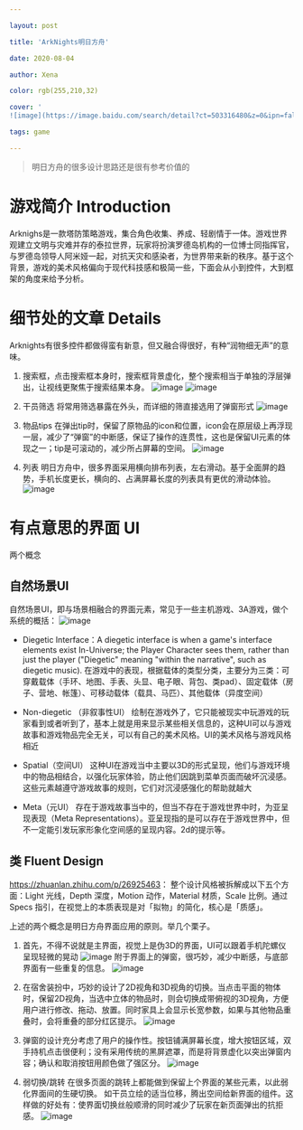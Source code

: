 ```yaml
---

layout: post

title: 'ArkNights明日方舟'

date: 2020-08-04

author: Xena

color: rgb(255,210,32)

cover: '
![image](https://image.baidu.com/search/detail?ct=503316480&z=0&ipn=false&word=%E6%98%8E%E6%97%A5%E6%96%B9%E8%88%9F&step_word=&hs=0&pn=0&spn=0&di=0&pi=100026793308&rn=1&tn=baiduimagedetail&is=&istype=0&ie=utf-8&oe=utf-8&in=&cl=2&lm=-1&st=undefined&cs=&os=&simid=&adpicid=100026793308&lpn=0&ln=2790&fr=&fmq=1596594189508_R&fm=&ic=undefined&s=undefined&hd=undefined&latest=undefined&copyright=undefined&se=&sme=&tab=0&width=undefined&height=undefined&face=undefined&ist=&jit=&cg=brand&bdtype=-1&oriquery=&objurl=https%3A%2F%2Fgss0.baidu.com%2F7LsWdDW5_xN3otqbppnN2DJv%2Fforum%2Fpic%2Fitem%2F7aec54e736d12f2ee585941a58c2d562843568c3.jpg&fromurl=ipprf_z2C%24qAzdH3FAzdH3Fwh_z%26e3Biyrj626yri_z%26e3Bv54AzdH3Ftg1jx&gsm=1000001&rpstart=0&rpnum=0&islist=&querylist=&force=undefined)'

tags: game

---
```




> 明日方舟的很多设计思路还是很有参考价值的



# 游戏简介 Introduction

Arknighs是一款塔防策略游戏，集合角色收集、养成、轻剧情于一体。游戏世界观建立文明与灾难并存的泰拉世界，玩家将扮演罗德岛机构的一位博士同指挥官，与罗德岛领导人阿米娅一起，对抗天灾和感染者，为世界带来新的秩序。基于这个背景，游戏的美术风格偏向于现代科技感和极简一些，下面会从小到控件，大到框架的角度来给予分析。


# 细节处的文章 Details

Arknights有很多控件都做得蛮有新意，但又融合得很好，有种“润物细无声”的意味。

1. 搜索框，点击搜索框本身时，搜索框背景虚化，整个搜索相当于单独的浮层弹出，让视线更聚焦于搜索结果本身。
![image](https://github.com/ZZYHHH/PictureHub/raw/master/Arknights/search.jpg)
![image](https://github.com/ZZYHHH/PictureHub/raw/master/Arknights/search2.jpg)

2. 干员筛选
将常用筛选暴露在外头，而详细的筛直接选用了弹窗形式
![image](https://github.com/ZZYHHH/PictureHub/raw/master/Arknights/filter.jpg)

3. 物品tips
在弹出tip时，保留了原物品的icon和位置，icon会在原层级上再浮现一层，减少了“弹窗”的中断感，保证了操作的连贯性，这也是保留UI元素的体现之一；tip是可滚动的，减少所占屏幕的空间。
![image](https://github.com/ZZYHHH/PictureHub/raw/master/Arknights/tooltip.jpg)

4. 列表
明日方舟中，很多界面采用横向排布列表，左右滑动。基于全面屏的趋势，手机长度更长，横向的、占满屏幕长度的列表具有更优的滑动体验。
![image](https://github.com/ZZYHHH/PictureHub/raw/master/Arknights/list.jpg)


# 有点意思的界面 UI

两个概念

## 自然场景UI
自然场景UI，即与场景相融合的界面元素，常见于一些主机游戏、3A游戏，做个系统的概括：
![image](https://github.com/ZZYHHH/PictureHub/raw/master/Arknights/UI.jpg)

* Diegetic Interface：A diegetic interface is when a game's interface elements exist In-Universe; 
the Player Character sees them, rather than just the player ("Diegetic" meaning "within the 
narrative", such as diegetic music).
在游戏中的表现，根据载体的类型分类，主要分为三类：可穿戴载体（手环、地图、手表、头显、电子眼、背包、类pad）、固定载体（房子、营地、帐篷）、可移动载体（载具、马匹）、其他载体（异度空间）

* Non-diegetic （非叙事性UI）
绘制在游戏外了，它只能被现实中玩游戏的玩家看到或者听到了，基本上就是用来显示某些相关信息的，这种UI可以与游戏故事和游戏物品完全无关，可以有自己的美术风格。UI的美术风格与游戏风格相近

* Spatial（空间UI）
这种UI在游戏当中主要以3D的形式呈现，他们与游戏环境中的物品相结合，以强化玩家体验，防止他们因跳到菜单页面而破坏沉浸感。这些元素越遵守游戏故事的规则，它们对沉浸感强化的帮助就越大

* Meta（元UI）
存在于游戏故事当中的，但当不存在于游戏世界中时，为亚呈现表现（Meta 
Representations）。亚呈现指的是可以存在于游戏世界中，但不一定能引发玩家形象化空间感的呈现内容。2d的提示等。

## 类 Fluent Design
<u>https://zhuanlan.zhihu.com/p/26925463</u>：
整个设计风格被拆解成以下五个方面：Light 光线，Depth 深度，Motion 动作，Material 材质，Scale 比例。通过 Specs 指引，在视觉上的本质表现是对「拟物」的简化，核心是「质感」。

上述的两个概念是明日方舟界面应用的原则。举几个栗子。

1. 首先，不得不说就是主界面，视觉上是伪3D的界面，UI可以跟着手机陀螺仪呈现轻微的晃动
![image](https://github.com/ZZYHHH/PictureHub/raw/master/Arknights/main.jpg)
附于界面上的弹窗，很巧妙，减少中断感，与底部界面有一些重复的信息。
![image](https://github.com/ZZYHHH/PictureHub/raw/master/Arknights/main2.jpg)

2. 在宿舍装扮中，巧妙的设计了2D视角和3D视角的切换。当点击平面的物体时，保留2D视角，当选中立体的物品时，则会切换成带俯视的3D视角，方便用户进行修改、拖动、放置。同时家具上会显示长宽参数，如果与其他物品重叠时，会将重叠的部分红区提示。
![image](https://github.com/ZZYHHH/PictureHub/raw/master/Arknights/home.gif)
 
3. 弹窗的设计充分考虑了用户的操作性。按钮铺满屏幕长度，增大按钮区域，双手持机点击很便利；没有采用传统的黑屏遮罩，而是将背景虚化以突出弹窗内容；确认和取消按钮用颜色做了强区分。
![image](https://github.com/ZZYHHH/PictureHub/raw/master/Arknights/popup.jpg)

4. 弱切换/跳转
在很多页面的跳转上都能做到保留上个界面的某些元素，以此弱化界面间的生硬切换。
如干员立绘的适当位移，腾出空间给新界面的组件。这样做的好处有：使界面切换丝般顺滑的同时减少了玩家在新页面弹出的抗拒感。
![image](https://github.com/ZZYHHH/PictureHub/raw/master/Arknights/offset.gif)






